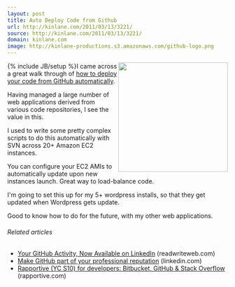 ```yaml
---
layout: post
title: Auto Deploy Code from Github
url: http://kinlane.com/2011/03/13/3221/
source: http://kinlane.com/2011/03/13/3221/
domain: kinlane.com
image: http://kinlane-productions.s3.amazonaws.com/github-logo.png
---
```

{% include JB/setup %}<img src="http://kinlane-productions.s3.amazonaws.com/github-logo.png" alt="" width="250" align="right" />I came across a great walk through of <a title="How to Deploy Your Code from Github Automatically" href="http://shinyplasticbag.posterous.com/how-to-deploy-your-code-from-github-automatic">how to deploy your code from GitHub automatically</a>.<p></p>
Having managed a large number of web applications derived from various code repositories, I see the value in this.<p></p>
I used to write some pretty complex scripts to do this automatically with SVN across 20+ Amazon EC2 instances.<p></p>
You can configure your EC2 AMIs to automatically update upon new instances launch. Great way to load-balance code.<p></p>
I'm going to set this up for my 5+ wordpress installs, so that they get updated when Wordpress gets update.<p></p>
Good to know how to do for the future, with my other web applications.
<h6 class="zemanta-related-title" style="font-size: 1em;">Related articles</h6>
<ul class="zemanta-article-ul">
	<li class="zemanta-article-ul-li"><a href="http://www.readwriteweb.com/hack/2011/03/your-github-activity-now-avail.php">Your GitHub Activity, Now Available on LinkedIn</a> (readwriteweb.com)</li>
	<li class="zemanta-article-ul-li"><a href="http://blog.linkedin.com/2011/03/08/github-linkedin/">Make GitHub part of your professional reputation</a> (linkedin.com)</li>
	<li class="zemanta-article-ul-li"><a href="http://blog.rapportive.com/rapportive-for-developers-bitbucket-github-st">Rapportive (YC S10) for developers: Bitbucket, GitHub &amp; Stack Overflow</a> (rapportive.com)</li>
</ul>
